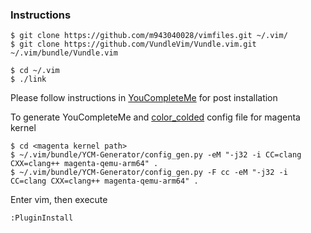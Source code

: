 ### Instructions

```
$ git clone https://github.com/m943040028/vimfiles.git ~/.vim/
$ git clone https://github.com/VundleVim/Vundle.vim.git ~/.vim/bundle/Vundle.vim

$ cd ~/.vim
$ ./link
```

Please follow instructions in [YouCompleteMe](https://github.com/Valloric/YouCompleteMe) for post installation

To generate YouCompleteMe and [color_colded](https://github.com/jeaye/color_coded) config file for magenta kernel
```
$ cd <magenta kernel path>
$ ~/.vim/bundle/YCM-Generator/config_gen.py -eM "-j32 -i CC=clang CXX=clang++ magenta-qemu-arm64" .
$ ~/.vim/bundle/YCM-Generator/config_gen.py -F cc -eM "-j32 -i CC=clang CXX=clang++ magenta-qemu-arm64" .
```

Enter vim, then execute
```
:PluginInstall
```
